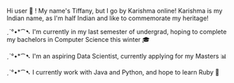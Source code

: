  Hi user 👋 !
 My name's Tiffany, but I go by Karishma online! Karishma is my Indian name, as I'm half Indian and like to commemorate my heritage!
 
 ˏˋ°•*⁀➷ I'm currently in my last semester of undergrad, hoping to complete my bachelors in Computer Science this winter 🎓

 ˏˋ°•*⁀➷ I'm an aspiring Data Scientist, currently applying for my Masters 📊

 ˏˋ°•*⁀➷ I currently work with Java and Python, and hope to learn Ruby 💎
